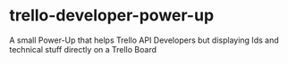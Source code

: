 # trello-developer-power-up
A small Power-Up that helps Trello API Developers but displaying Ids and technical stuff directly on a Trello Board
